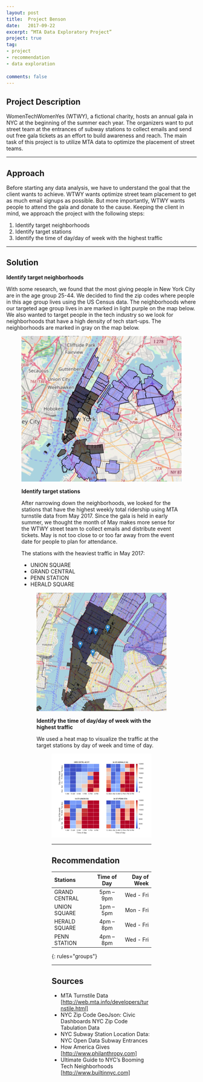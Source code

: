 ```yaml
---
layout: post
title:  Project Benson
date:   2017-09-22
excerpt: “MTA Data Exploratory Project”
project: true
tag: 
- project
- recommendation
- data exploration

comments: false
---
```

 
      
## Project Description
WomenTechWomenYes (WTWY), a fictional charity, hosts an annual gala in NYC at the beginning of the summer each year. The organizers want to put street team at the entrances of subway stations to collect emails and send out free gala tickets as an effort to build awareness and reach. The main task of this project is to utilize MTA data to optimize the placement of street teams.

---
## Approach

Before starting any data analysis, we have to understand the goal that the client wants to achieve. WTWY wants optimize street team placement to get as much email signups as possible. But more importantly, WTWY wants people to attend the gala and donate to the cause. Keeping the client in mind, we approach the project with the following steps:
1. Identify target neighborhoods
2. Identify target stations
3. Identify the time of day/day of week with the highest traffic

---
## Solution

**Identify target neighborhoods**

With some research, we found that the most giving people in New York City are in the age group 25-44. We decided to find the zip codes where people in this age group lives using the US Census data. The neighborhoods where our targeted age group lives in are marked in light purple on the map below. We also wanted to target people in the tech industry so we look for neighborhoods that have a high density of tech start-ups. The neighborhoods are marked in gray on the map below. 

<figure>
	<a href="https://github.com/vv1nn1/vv1nn1.github.io/blob/master/assets/img/benson/target_neighborhoods.png"><img src="https://github.com/vv1nn1/vv1nn1.github.io/blob/master/assets/img/benson/target_neighborhoods.png"></a>
	

**Identify target stations**

After narrowing down the neighborhoods, we looked for the stations that have the highest weekly total ridership using MTA turnstile data from May 2017. Since the gala is held in early summer, we thought the month of May makes more sense for the WTWY street team to collect emails and distribute event tickets. May is not too close to or too far away from the event date for people to plan for attendance.

The stations with the heaviest traffic in May 2017:

- UNION SQUARE
- GRAND CENTRAL
- PENN STATION
- HERALD SQUARE

<figure>
	<a href="https://github.com/vv1nn1/vv1nn1.github.io/blob/master/assets/img/benson/target_stations.png"><img src="https://github.com/vv1nn1/vv1nn1.github.io/blob/master/assets/img/benson/target_stations.png"></a>
	


**Identify the time of day/day of week with the highest traffic**

We used a heat map to visualize the traffic at the target stations by day of week and time of day.


<figure>
	<a href="https://github.com/vv1nn1/vv1nn1.github.io/blob/master/assets/img/benson/heatmap.png"><img src="https://github.com/vv1nn1/vv1nn1.github.io/blob/master/assets/img/benson/heatmap.png"></a>


---
## Recommendation

|**Stations** | **Time of Day** | **Day of Week**|
|:--------|:-------:|--------:|
|GRAND CENTRAL |5pm – 9pm | Wed - Fri|
|UNION SQUARE |1pm – 5pm | Mon - Fri|
|HERALD SQUARE |4pm – 8pm | Wed - Fri|
|PENN STATION |4pm – 8pm | Wed - Fri|
{: rules="groups"}

---
## Sources

- MTA Turnstile Data [http://web.mta.info/developers/turnstile.html]
- NYC Zip Code GeoJson: Civic Dashboards NYC Zip Code Tabulation Data
- NYC Subway Station Location Data: NYC Open Data Subway Entrances
- How America Gives [http://www.philanthropy.com] 
- Ultimate Guide to NYC’s Booming Tech Neighborhoods [http://www.builtinnyc.com] 
